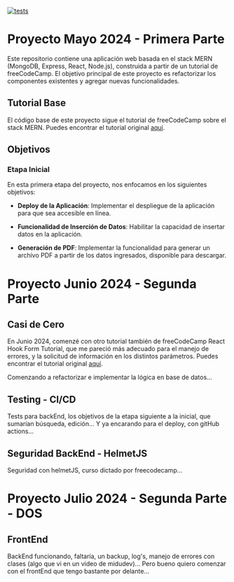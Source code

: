 [![tests](https://github.com/fedepaz/proyectoPlanillaControl/actions/workflows/test.yml/badge.svg)](https://github.com/fedepaz/proyectoPlanillaControl/actions/workflows/test.yml)

# Proyecto Mayo 2024 - Primera Parte

Este repositorio contiene una aplicación web basada en el stack MERN (MongoDB, Express, React, Node.js), construida a partir de un tutorial de freeCodeCamp. El objetivo principal de este proyecto es refactorizar los componentes existentes y agregar nuevas funcionalidades.

## Tutorial Base

El código base de este proyecto sigue el tutorial de freeCodeCamp sobre el stack MERN. Puedes encontrar el tutorial original [aquí](https://www.youtube.com/watch?v=-42K44A1oMA).

## Objetivos

### Etapa Inicial

En esta primera etapa del proyecto, nos enfocamos en los siguientes objetivos:

- **Deploy de la Aplicación**: Implementar el despliegue de la aplicación para que sea accesible en línea.
- **Funcionalidad de Inserción de Datos**: Habilitar la capacidad de insertar datos en la aplicación.

- **Generación de PDF**: Implementar la funcionalidad para generar un archivo PDF a partir de los datos ingresados, disponible para descargar.

# Proyecto Junio 2024 - Segunda Parte

## Casi de Cero

En Junio 2024, comenzé con otro tutorial también de freeCodeCamp React Hook Form Tutorial, que me pareció más adecuado para el manejo de errores, y la solicitud de información en los distintos parámetros. Puedes encontrar el tutorial original [aquí](https://www.youtube.com/watch?v=JyeWoqWsQFo&t=5242s).

Comenzando a refactorizar e implementar la lógica en base de datos...

## Testing - CI/CD

Tests para backEnd, los objetivos de la etapa siguiente a la inicial, que sumarían búsqueda, edición...
Y ya encarando para el deploy, con gitHub actions...

## Seguridad BackEnd - HelmetJS

Seguridad con helmetJS, curso dictado por freecodecamp...

# Proyecto Julio 2024 - Segunda Parte - DOS

## FrontEnd

BackEnd funcionando, faltaría, un backup, log's, manejo de errores con clases (algo que vi en un video de midudev)...
Pero bueno quiero comenzar con el frontEnd que tengo bastante por delante...
